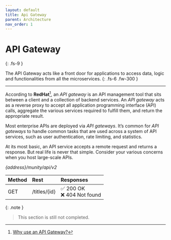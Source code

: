 ```yaml
---
layout: default
title: Api Gateway
parent: Architecture
nav_order: 1
---
```


# API Gateway
{: .fs-9 }

The API Gateway acts like a front door for applications to access data, logic and functionalities from all the microservices.
{: .fs-6 .fw-300 }

---

According to **RedHat**[^1], an *API gateway* is an API management tool that sits between a client and a collection of backend services.
An *API gateway* acts as a reverse proxy to accept all application programming interface (API) calls, aggregate the various services required to fulfill them, and return the appropriate result.

Most enterprise APIs are deployed via *API gateways*. It’s common for *API gateways* to handle common tasks that are used across a system of API services, such as user authentication, rate limiting, and statistics.

At its most basic, an API service accepts a remote request and returns a response. But real life is never that simple. Consider your various concerns when you host large-scale APIs.

*{address}/munity/api/v2*

| Method |     Rest     | Responses  |
| :----- | :----------- | :--------  |
|   GET  | /titles/{id} | ✅ 200 OK <br/> ❌ 404 Not found  |

{: .note }
> This section is still not completed.

[^1]: [Why use an API Gateway?](https://www.redhat.com/en/topics/api/what-does-an-api-gateway-do)